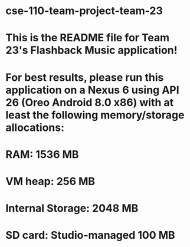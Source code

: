 # cse-110-team-project-team-23
# This is the README file for Team 23's Flashback Music application!

# For best results, please run this application on a Nexus 6 using API 26 (Oreo Android 8.0 x86) with at least the following memory/storage allocations:

# RAM: 1536 MB
# VM heap: 256 MB
# Internal Storage: 2048 MB
# SD card: Studio-managed 100 MB
